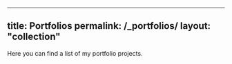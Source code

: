 <!-- ---
layout: page
permalink: /_portfolios/
title: Portfolios
--- -->

---
title: Portfolios
permalink: /_portfolios/
layout: "collection"
---

Here you can find a list of my portfolio projects.